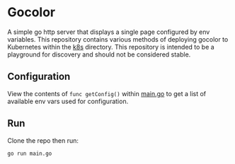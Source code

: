 # Gocolor

A simple go http server that displays a single page configured by env variables. This repository contains various methods
of deploying gocolor to Kubernetes within the [k8s](k8s) directory. This repository is intended to be a playground for
discovery and should not be considered stable.

## Configuration

View the contents of `func getConfig()` within [main.go](main.go) to get a list of available env vars used for configuration.

## Run

Clone the repo then run:

`go run main.go`